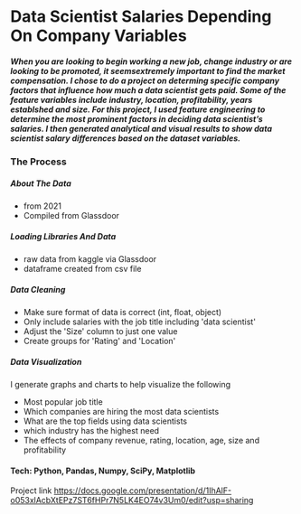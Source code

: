 # Data Scientist Salaries Depending On Company Variables

##### When you are looking to begin working a new job, change industry or are looking to be promoted, it seemsextremely important to find the market compensation. I chose to do a project on determing specific company factors that influence how much a data scientist gets paid. Some of the feature variables include industry, location, profitability, years establshed and size. For this project, I used feature engineering to determine the most prominent factors in deciding data scientist’s salaries. I then generated analytical and visual results to show data scientist salary differences based on the dataset variables.

### The Process
##### About The Data
* from 2021
* Compiled from Glassdoor

##### Loading Libraries And Data
* raw data from kaggle via Glassdoor
* dataframe created from csv file

##### Data Cleaning
* Make sure format of data is correct (int, float, object)
* Only include salaries with the job title including 'data scientist'
* Adjust the 'Size' column to just one value
* Create groups for 'Rating' and 'Location'

##### Data Visualization
I generate graphs and charts to help visualize the following
* Most popular job title
* Which companies are hiring the most data scientists
* What are the top fields using data scientists
* which industry has the highest need
* The effects of company revenue, rating, location, age, size and profitability

#### Tech:  Python, Pandas, Numpy, SciPy, Matplotlib

Project link https://docs.google.com/presentation/d/1IhAlF-o053xlAcbXtEPz7ST6fHPr7N5LK4EO74v3Um0/edit?usp=sharing
